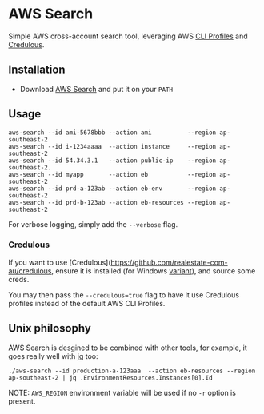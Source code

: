 # AWS Search
Simple AWS cross-account search tool, leveraging AWS [CLI Profiles](http://docs.aws.amazon.com/cli/latest/userguide/cli-chap-getting-started.html#cli-multiple-profiles) and [Credulous](https://github.com/realestate-com-au/credulous).

## Installation

* Download [AWS Search](/mefellows/aws-search/releases) and put it on your `PATH`

## Usage

```
aws-search --id ami-5678bbb --action ami          --region ap-southeast-2
aws-search --id i-1234aaaa  --action instance     --region ap-southeast-2
aws-search --id 54.34.3.1   --action public-ip    --region ap-southeast-2.
aws-search --id myapp       --action eb           --region ap-southeast-2
aws-search --id prd-a-123ab --action eb-env       --region ap-southeast-2
aws-search --id prd-b-123ab --action eb-resources --region ap-southeast-2
```

For verbose logging, simply add the `--verbose` flag.

### Credulous

If you want to use [Credulous](https://github.com/realestate-com-au/credulous, ensure it is installed (for Windows [variant](https://github.com/mefellows/credulous)), and source some creds.

You may then pass the `--credulous=true` flag to have it use Credulous profiles instead of the default AWS CLI Profiles.

## Unix philosophy

AWS Search is desgined to be combined with other tools, for example, it goes really well
with [jq](https://github.com/stedolan/jq) too:

```
./aws-search --id production-a-123aaa  --action eb-resources --region ap-southeast-2 | jq .EnvironmentResources.Instances[0].Id
```

NOTE: `AWS_REGION` environment variable will be used if no `-r` option is present.
